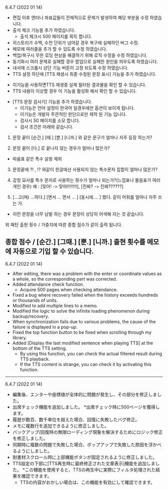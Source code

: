 6.4.7 (2022 01 14)
- 편집 이후 엔터나 좌표값들이 전체적으로 문제가 발생하여 해당 부분을 수정 하였습니다.
- 출석 체크 기능을 추가 하였습니다. 
  * 출석 체크시 500 페이지를 획득 합니다. 
- 히스토리가 수백, 수천 단위가 넘어갈 경우 복구에 실패하던 버그 수정. 
- 메모에 여러줄을 추가 할 수 있도록 수정 하였습니다. 
- 백업/복구시 무한 로딩 현상을 해결하기 위해 로직 수정을 수정 하였습니다. 
- 동기화시 여러 문제로 실패할 경우 팝업으로 실패한 원인을 띄우도록 하였습니다. 
- 내서재 스크롤시 상단 기능 버튼이 고정 되도록 수정 하였습니다. 
- TTS 설정 하단에 [TTS 재생시 최종 수정된 문장 표시] 기능을 추가 하였습니다. 
 * 이기능을 사용하면TTS 재생중 실제 필터된 결과물을 확인 할 수 있습니다. 
 * TTS 내용이 이상할 경우 이 기능을 활성화 해서 확인 할 수 있습니다. 

- [TTS 문장 검사기] 기능을 추가 하였습니다.
  * 이기능은 언어 설정이 한국어 일경우에만 옵션이 보이게 됩니다. 
  * 이기능은 개발자 주관적인 판단으로만 제작 된 기능 입니다. 
  * 검사시 50 페이지를 소모 합니다. 
  * 검사 조건은 아래와 같습니다. 

1. 문장 끝이 [순간.] [때.] [뿐.] [니까.] 와 같은 문구가 얼마나 자주 등장 하는가?

2. 문장 끝이 [다.] 로 끝나지 않는 경우가 얼마나 많은가?
  * 따옴표 같은 특수 살왕 제외 

3. 문장끝에 ?! , !? 와같이 한글에선 사용되지 않는 특수문자 집합이 얼마나 많은가? 

4. 감정 묘사를 특수 문자로 사용하는 횟수가 얼마나 되는가?(느낌표나 물음표가 여러개인 경우)
  예 : [맞아! -> 맞아!!!!!!!!], [진짜? -> 진짜??????] 

5. [...고(며) ...하다.] [면서 ... 면서 ... ] [동시에.... ]  했다. 같이 어휘를 얼마나 자주 쓰는 가.
  * 이런 문장을 너무 남발 하는 경우 문장이 상당히 어색해 지는 것 같습니다. 

위 패턴 출현 횟수 / 가중치에 따른 종합 점수가 같이 출력 됩니다. 

종합 점수 / [순간.] [그때.] [뿐.] [니까.]  출현 횟수를 메모에 자동으로 기입 할 수 있습니다. 
---

6.4.7 (2022 01 14)
- After editing, there was a problem with the enter or coordinate values as a whole, so the corresponding part was corrected.
- Added attendance check function.
   * Acquire 500 pages when checking attendance.
- Fixed a bug where recovery failed when the history exceeds hundreds or thousands of units.
- Modified to add multiple lines to a memo.
- Modified the logic to solve the infinite loading phenomenon during backup/recovery.
- When synchronization fails due to various problems, the cause of the failure is displayed in a pop-up.
- Fixed the top function button to be fixed when scrolling through my library.
- Added [Display the last modified sentence when playing TTS] at the bottom of the TTS setting.
  * By using this function, you can check the actual filtered result during TTS playback.
  * If the TTS content is strange, you can check it by activating this function.

---

6.4.7 (2022 01 14)
- 編集後、エンターや座標値が全体的に問題が発生し、その部分を修正しました。
- 出席チェック機能を追加しました。
   *出席チェック時に500ページを獲得します。
- 履歴が数百、数千単位を超えた場合、回復に失敗したバグ修正。
- メモに複数行を追加できるように修正しました。
- バックアップ/回復時の無限ローディング現象を解決するためにロジック修正を修正しました。
- 同期時に複数の問題で失敗した場合、ポップアップで失敗した原因を浮かべるようにしました。
- 耐書材スクロール時に上部機能ボタンが固定されるように修正しました。
- TTS設定の下部に[TTS再生時に最終修正された文章表示]機能を追加しました。
  *この機能を使用すると、TTSの再生中に実際にフィルタ処理された結果を確認できます。
  * TTSの内容がおかしい場合は、この機能を有効にして確認できます。